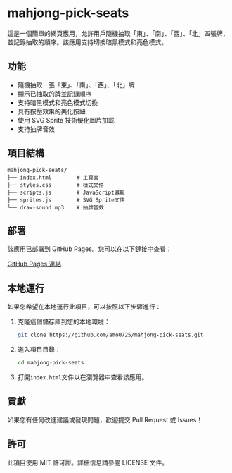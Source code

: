 # mahjong-pick-seats

這是一個簡單的網頁應用，允許用戶隨機抽取「東」、「南」、「西」、「北」四張牌，並記錄抽取的順序。該應用支持切換暗黑模式和亮色模式。

## 功能

- 隨機抽取一張「東」、「南」、「西」、「北」牌
- 顯示已抽取的牌並記錄順序
- 支持暗黑模式和亮色模式切換
- 具有按壓效果的美化按鈕
- 使用 SVG Sprite 技術優化圖片加載
- 支持抽牌音效

## 項目結構

```plaintext
mahjong-pick-seats/
├── index.html        # 主頁面
├── styles.css        # 樣式文件
├── scripts.js        # JavaScript邏輯
├── sprites.js        # SVG Sprite文件
└── draw-sound.mp3    # 抽牌音效
```

## 部署

該應用已部署到 GitHub Pages。您可以在以下鏈接中查看：

[GitHub Pages 連結](https://amo0725.github.io/mahjong-pick-seats/)

## 本地運行

如果您希望在本地運行此項目，可以按照以下步驟進行：

1. 克隆這個儲存庫到您的本地環境：

   ```bash
   git clone https://github.com/amo0725/mahjong-pick-seats.git
   ```

2. 進入項目目錄：

   ```bash
   cd mahjong-pick-seats
   ```

3. 打開`index.html`文件以在瀏覽器中查看該應用。

## 貢獻

如果您有任何改進建議或發現問題，歡迎提交 Pull Request 或 Issues！

## 許可

此項目使用 MIT 許可證。詳細信息請參閱 LICENSE 文件。

